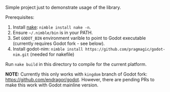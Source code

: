 Simple project just to demonstrate usage of the library.

Prerequisites:

1. Install [nake](https://github.com/fowlmouth/nake): `nimble install nake -n`.
2. Ensure `~/.nimble/bin` is in your PATH.
3. Set `GODOT_BIN` environment varible to point to Godot executable (currently requires Godot fork - see below).
4. Install godot-nim: `nimble install https://github.com/pragmagic/godot-nim.git` (needed for nakefile)

Run `nake build` in this directory to compile for the current platform.

**NOTE:** Currently this only works with `kingdom` branch of Godot fork: https://github.com/endragor/godot. However, there are pending PRs to make this work with Godot mainline version.